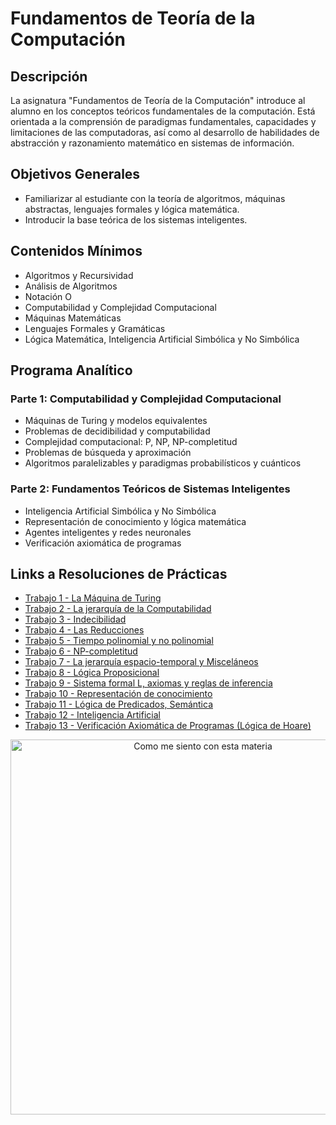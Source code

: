 # Fundamentos de Teoría de la Computación

## Descripción
La asignatura "Fundamentos de Teoría de la Computación" introduce al alumno en los conceptos teóricos fundamentales de la computación. Está orientada a la comprensión de paradigmas fundamentales, capacidades y limitaciones de las computadoras, así como al desarrollo de habilidades de abstracción y razonamiento matemático en sistemas de información.

## Objetivos Generales
- Familiarizar al estudiante con la teoría de algoritmos, máquinas abstractas, lenguajes formales y lógica matemática.
- Introducir la base teórica de los sistemas inteligentes.

## Contenidos Mínimos
- Algoritmos y Recursividad
- Análisis de Algoritmos
- Notación O
- Computabilidad y Complejidad Computacional
- Máquinas Matemáticas
- Lenguajes Formales y Gramáticas
- Lógica Matemática, Inteligencia Artificial Simbólica y No Simbólica

## Programa Analítico
### Parte 1: Computabilidad y Complejidad Computacional
- Máquinas de Turing y modelos equivalentes
- Problemas de decidibilidad y computabilidad
- Complejidad computacional: P, NP, NP-completitud
- Problemas de búsqueda y aproximación
- Algoritmos paralelizables y paradigmas probabilísticos y cuánticos

### Parte 2: Fundamentos Teóricos de Sistemas Inteligentes
- Inteligencia Artificial Simbólica y No Simbólica
- Representación de conocimiento y lógica matemática
- Agentes inteligentes y redes neuronales
- Verificación axiomática de programas

## Links a Resoluciones de Prácticas
- [Trabajo 1 - La Máquina de Turing](https://github.com/JoaquinManuelGonzalez/Fundamentos-De-Teoria-De-La-Computacion/blob/main/practicas/Parte%201%20-%20Computabilidad%20y%20Complejidad%20Computacional/Trabajo%20Pr%C3%A1ctico%20Nro%201%20-%20La%20M%C3%A1quina%20de%20Turing.pdf)
- [Trabajo 2 - La jerarquía de la Computabilidad](https://github.com/JoaquinManuelGonzalez/Fundamentos-De-Teoria-De-La-Computacion/blob/main/practicas/Parte%201%20-%20Computabilidad%20y%20Complejidad%20Computacional/Trabajo%20Pr%C3%A1ctico%20Nro%202%20-%20La%20jerarqu%C3%ADa%20de%20la%20Computabilidad.pdf)
- [Trabajo 3 - Indecibilidad](https://github.com/JoaquinManuelGonzalez/Fundamentos-De-Teoria-De-La-Computacion/blob/main/practicas/Parte%201%20-%20Computabilidad%20y%20Complejidad%20Computacional/Trabajo%20Pr%C3%A1ctico%20Nro%203%20-%20Indecibilidad.pdf)
- [Trabajo 4 - Las Reducciones](https://github.com/JoaquinManuelGonzalez/Fundamentos-De-Teoria-De-La-Computacion/blob/main/practicas/Parte%201%20-%20Computabilidad%20y%20Complejidad%20Computacional/Trabajo%20Pr%C3%A1ctico%20Nro%204%20-%20Las%20Reducciones.pdf)
- [Trabajo 5 - Tiempo polinomial y no polinomial](https://github.com/JoaquinManuelGonzalez/Fundamentos-De-Teoria-De-La-Computacion/blob/main/practicas/Parte%201%20-%20Computabilidad%20y%20Complejidad%20Computacional/Trabajo%20Pr%C3%A1ctico%20Nro%205%20-%20Tiempo%20polinomial%20y%20no%20polinomial.pdf)
- [Trabajo 6 - NP-completitud](https://github.com/JoaquinManuelGonzalez/Fundamentos-De-Teoria-De-La-Computacion/blob/main/practicas/Parte%201%20-%20Computabilidad%20y%20Complejidad%20Computacional/Trabajo%20Pr%C3%A1ctico%20Nro%206%20-%20NP-completitud.pdf)
- [Trabajo 7 - La jerarquía espacio-temporal y Misceláneos](https://github.com/JoaquinManuelGonzalez/Fundamentos-De-Teoria-De-La-Computacion/blob/main/practicas/Parte%201%20-%20Computabilidad%20y%20Complejidad%20Computacional/Trabajo%20Pr%C3%A1ctico%20Nro%207%20-%20La%20jerarqu%C3%ADa%20espacio-temporal%20y%20Miscel%C3%A1neos.pdf)
- [Trabajo 8 - Lógica Proposicional](https://github.com/JoaquinManuelGonzalez/Fundamentos-De-Teoria-De-La-Computacion/blob/main/practicas/Parte%202%20-%20L%C3%B3gica%20e%20Inteligencia%20Artificial/Trabajo%20Pr%C3%A1ctico%20Nro%208%20-%20L%C3%B3gica%20Proposicional.pdf)
- [Trabajo 9 - Sistema formal L, axiomas y reglas de inferencia](https://github.com/JoaquinManuelGonzalez/Fundamentos-De-Teoria-De-La-Computacion/blob/main/practicas/Parte%202%20-%20L%C3%B3gica%20e%20Inteligencia%20Artificial/Trabajo%20Pr%C3%A1ctico%20Nro%209%20-%20Sistema%20formal%20L%2C%20axiomas%20y%20reglas%20de%20inferencia.pdf)
- [Trabajo 10 - Representación de conocimiento](https://github.com/JoaquinManuelGonzalez/Fundamentos-De-Teoria-De-La-Computacion/blob/main/practicas/Parte%202%20-%20L%C3%B3gica%20e%20Inteligencia%20Artificial/Trabajo%20Pr%C3%A1ctico%20Nro%2010%20-%20Representaci%C3%B3n%20de%20Conocimiento.pdf)
- [Trabajo 11 - Lógica de Predicados, Semántica](https://github.com/JoaquinManuelGonzalez/Fundamentos-De-Teoria-De-La-Computacion/blob/main/practicas/Parte%202%20-%20L%C3%B3gica%20e%20Inteligencia%20Artificial/Trabajo%20Pr%C3%A1ctico%20Nro%2011%20-%20L%C3%B3gica%20de%20Predicados%2C%20Sem%C3%A1ntica.pdf)
- [Trabajo 12 - Inteligencia Artificial](https://github.com/JoaquinManuelGonzalez/Fundamentos-De-Teoria-De-La-Computacion/blob/main/practicas/Parte%202%20-%20L%C3%B3gica%20e%20Inteligencia%20Artificial/Trabajo%20Pr%C3%A1ctico%20Nro%2012%20-%20Inteligencia%20Artificial.pdf)
- [Trabajo 13 - Verificación Axiomática de Programas \(Lógica de Hoare\)](https://github.com/JoaquinManuelGonzalez/Fundamentos-De-Teoria-De-La-Computacion/blob/main/practicas/Parte%202%20-%20L%C3%B3gica%20e%20Inteligencia%20Artificial/Trabajo%20Pr%C3%A1ctico%20Nro%2013%20-%20Verificaci%C3%B3n%20Axiom%C3%A1tica%20de%20Programas%20(l%C3%B3gica%20de%20Hoare).pdf)

<p align="center">
  <img src="https://media0.giphy.com/media/v1.Y2lkPTc5MGI3NjExeGRzbW9lazg2djFubWhua2p2YTZ6aGdnNTVuYXU3OXkzOGlseTJ2cSZlcD12MV9pbnRlcm5hbF9naWZfYnlfaWQmY3Q9Zw/q1mHcB8wOCWf6/giphy.gif" alt="Como me siento con esta materia" width="600" height="auto" loop>
</p>
